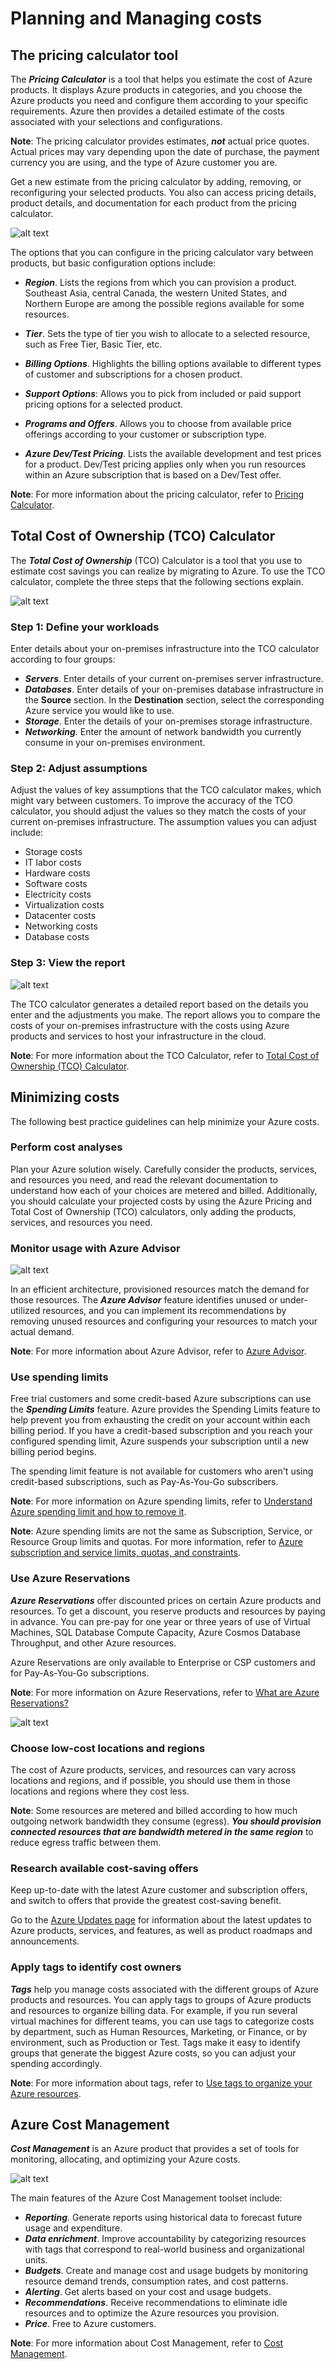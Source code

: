# Planning and Managing costs

## The pricing calculator tool

The **_Pricing Calculator_** is a tool that helps you estimate the cost of Azure products. It displays Azure products in categories, and you choose the Azure products you need and configure them according to your specific requirements. Azure then provides a detailed estimate of the costs associated with your selections and configurations.

**Note**: The pricing calculator provides estimates, **_not_** actual price quotes. Actual prices may vary depending upon the date of purchase, the payment currency you are using, and the type of Azure customer you are.

Get a new estimate from the pricing calculator by adding, removing, or reconfiguring your selected products. You also can access pricing details, product details, and documentation for each product from the pricing calculator.

![alt text](https://training.future-proof.net/assets/courseware/v1/807e2cc4142a48f0f0a0516c0b83e1a9/asset-v1:FP+AZ-900+2019_T1+type@asset+block/0403-pricing-calculator-estimate.png)

The options that you can configure in the pricing calculator vary between products, but basic configuration options include:

- **_Region_**. Lists the regions from which you can provision a product. Southeast Asia, central Canada, the western United States, and Northern Europe are among the possible regions available for some resources.

- **_Tier_**. Sets the type of tier you wish to allocate to a selected resource, such as Free Tier, Basic Tier, etc.

- **_Billing Options_**. Highlights the billing options available to different types of customer and subscriptions for a chosen product.

- **_Support Options_**: Allows you to pick from included or paid support pricing options for a selected product.

- **_Programs and Offers_**. Allows you to choose from available price offerings according to your customer or subscription type.

- **_Azure Dev/Test Pricing_**. Lists the available development and test prices for a product. Dev/Test pricing applies only when you run resources within an Azure subscription that is based on a Dev/Test offer.

**Note**: For more information about the pricing calculator, refer to [Pricing Calculator](https://azure.microsoft.com/en-us/pricing/calculator/).

## Total Cost of Ownership (TCO) Calculator

The **_Total Cost of Ownership_** (TCO) Calculator is a tool that you use to estimate cost savings you can realize by migrating to Azure. To use the TCO calculator, complete the three steps that the following sections explain.

![alt text](https://training.future-proof.net/assets/courseware/v1/ef06975222df92ab79b6444444070423/asset-v1:FP+AZ-900+2019_T1+type@asset+block/0403-TCO-calculator-steps.png)

### Step 1: Define your workloads

Enter details about your on-premises infrastructure into the TCO calculator according to four groups:

- **_Servers_**. Enter details of your current on-premises server infrastructure.
- **_Databases_**. Enter details of your on-premises database infrastructure in the **Source** section. In the **Destination** section, select the corresponding Azure service you would like to use.
- **_Storage_**. Enter the details of your on-premises storage infrastructure.
- **_Networking_**. Enter the amount of network bandwidth you currently consume in your on-premises environment.

### Step 2: Adjust assumptions

Adjust the values of key assumptions that the TCO calculator makes, which might vary between customers. To improve the accuracy of the TCO calculator, you should adjust the values so they match the costs of your current on-premises infrastructure. The assumption values you can adjust include:

- Storage costs
- IT labor costs
- Hardware costs
- Software costs
- Electricity costs
- Virtualization costs
- Datacenter costs
- Networking costs
- Database costs

### Step 3: View the report

![alt text](https://training.future-proof.net/assets/courseware/v1/e462a2b413672af2aee5e342fb14429d/asset-v1:FP+AZ-900+2019_T1+type@asset+block/0403-TCO-calculator-report.png)

The TCO calculator generates a detailed report based on the details you enter and the adjustments you make. The report allows you to compare the costs of your on-premises infrastructure with the costs using Azure products and services to host your infrastructure in the cloud.

**Note**: For more information about the TCO Calculator, refer to [Total Cost of Ownership (TCO) Calculator](https://azure.microsoft.com/en-us/pricing/tco/).

## Minimizing costs

The following best practice guidelines can help minimize your Azure costs.

### Perform cost analyses

Plan your Azure solution wisely. Carefully consider the products, services, and resources you need, and read the relevant documentation to understand how each of your choices are metered and billed. Additionally, you should calculate your projected costs by using the Azure Pricing and Total Cost of Ownership (TCO) calculators, only adding the products, services, and resources you need.

### Monitor usage with Azure Advisor

![alt text](https://training.future-proof.net/assets/courseware/v1/3549c9fd9b7446243b128aad6dd14a77/asset-v1:FP+AZ-900+2019_T1+type@asset+block/0403-monitor-usage-costs.png)

In an efficient architecture, provisioned resources match the demand for those resources. The **_Azure Advisor_** feature identifies unused or under-utilized resources, and you can implement its recommendations by removing unused resources and configuring your resources to match your actual demand.

**Note**: For more information about Azure Advisor, refer to [Azure Advisor](https://azure.microsoft.com/en-us/services/advisor/).

### Use spending limits

Free trial customers and some credit-based Azure subscriptions can use the **_Spending Limits_** feature. Azure provides the Spending Limits feature to help prevent you from exhausting the credit on your account within each billing period. If you have a credit-based subscription and you reach your configured spending limit, Azure suspends your subscription until a new billing period begins.

The spending limit feature is not available for customers who aren't using credit-based subscriptions, such as Pay-As-You-Go subscribers.

**Note**: For more information on Azure spending limits, refer to [Understand Azure spending limit and how to remove it](https://docs.microsoft.com/en-us/azure/billing/billing-spending-limit).

**Note**: Azure spending limits are not the same as Subscription, Service, or Resource Group limits and quotas. For more information, refer to [Azure subscription and service limits, quotas, and constraints](https://docs.microsoft.com/en-us/azure/azure-subscription-service-limits).

### Use Azure Reservations

**_Azure Reservations_** offer discounted prices on certain Azure products and resources. To get a discount, you reserve products and resources by paying in advance. You can pre-pay for one year or three years of use of Virtual Machines, SQL Database Compute Capacity, Azure Cosmos Database Throughput, and other Azure resources.

Azure Reservations are only available to Enterprise or CSP customers and for Pay-As-You-Go subscriptions.

**Note**: For more information on Azure Reservations, refer to [What are Azure Reservations?](https://docs.microsoft.com/en-us/azure/billing/billing-save-compute-costs-reservations)

![alt text](https://training.future-proof.net/assets/courseware/v1/31602ac0d9d2eff2517a3a41cc6d4e1f/asset-v1:FP+AZ-900+2019_T1+type@asset+block/0403-azure-reservations-savings.png)

### Choose low-cost locations and regions

The cost of Azure products, services, and resources can vary across locations and regions, and if possible, you should use them in those locations and regions where they cost less.

**Note**: Some resources are metered and billed according to how much outgoing network bandwidth they consume (egress). **_You should provision connected resources that are bandwidth metered in the same region_** to reduce egress traffic between them.

### Research available cost-saving offers

Keep up-to-date with the latest Azure customer and subscription offers, and switch to offers that provide the greatest cost-saving benefit.

Go to the [Azure Updates page](https://azure.microsoft.com/en-us/updates/) for information about the latest updates to Azure products, services, and features, as well as product roadmaps and announcements.

### Apply tags to identify cost owners

**_Tags_** help you manage costs associated with the different groups of Azure products and resources. You can apply tags to groups of Azure products and resources to organize billing data. For example, if you run several virtual machines for different teams, you can use tags to categorize costs by department, such as Human Resources, Marketing, or Finance, or by environment, such as Production or Test. Tags make it easy to identify groups that generate the biggest Azure costs, so you can adjust your spending accordingly.

**Note**: For more information about tags, refer to [Use tags to organize your Azure resources](https://docs.microsoft.com/en-us/azure/azure-resource-manager/resource-group-using-tags).

## Azure Cost Management

**_Cost Management_** is an Azure product that provides a set of tools for monitoring, allocating, and optimizing your Azure costs.

![alt text](https://training.future-proof.net/assets/courseware/v1/292c7becf9ce3ef0d61fe40299c4e619/asset-v1:FP+AZ-900+2019_T1+type@asset+block/0403-cost-vs-budget.png)

The main features of the Azure Cost Management toolset include:

- **_Reporting_**. Generate reports using historical data to forecast future usage and expenditure.
- **_Data enrichment_**. Improve accountability by categorizing resources with tags that correspond to real-world business and organizational units.
- **_Budgets_**. Create and manage cost and usage budgets by monitoring resource demand trends, consumption rates, and cost patterns.
- **_Alerting_**. Get alerts based on your cost and usage budgets.
- **_Recommendations_**. Receive recommendations to eliminate idle resources and to optimize the Azure resources you provision.
- **_Price_**. Free to Azure customers.

**Note**: For more information about Cost Management, refer to [Cost Management](https://azure.microsoft.com/en-us/services/cost-management/).

